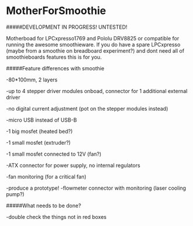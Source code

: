 # MotherForSmoothie

#####DEVELOPMENT IN PROGRESS! UNTESTED!

Motherboad for LPCxpresso1769 and Pololu DRV8825 or compatible for running the awesome smoothieware. If you do have a spare LPCxpresso (maybe from a smoothie on breadboard experiment?) and dont need all of smoothieboards features this is for you.

#####Feature differences with smoothie

-80*100mm, 2 layers

-up to 4 stepper driver modules onboad, connector for 1 additional external driver

-no digital current adjustment (pot on the stepper modules instead)

-micro USB instead of USB-B

-1 big mosfet (heated bed?)

-1 small mosfet (extruder?)

-1 small mosfet connected to 12V (fan?)

-ATX connector for power supply, no internal regulators

-fan monitoring (for a critical fan)

-produce a prototype!
-flowmeter connector with monitoring (laser cooling pump?)

#####What needs to be done?

-double check the things not in red boxes
